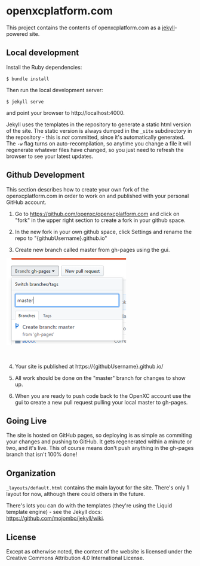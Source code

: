 openxcplatform.com
================

This project contains the contents of openxcplatform.com as a [jekyll][]-powered
site.

[jekyll]: http://jekyllrb.com/

## Local development

Install the Ruby dependencies:

    $ bundle install

Then run the local development server:

    $ jekyll serve

and point your browser to http://localhost:4000.

Jekyll uses the templates in the repository to generate a static html version of
the site. The static version is always dumped in the `_site` subdirectory in the
repository - this is *not* committed, since it's automatically generated. The
`-w` flag turns on auto-recompilation, so anytime you change a file it will
regenerate whatever files have changed, so you just need to refresh the browser
to see your latest updates.

## Github Development

This section describes how to create your own fork of the openxcplatform.com in order to work on and published with your personal GitHub account. 

1. Go to https://github.com/openxc/openxcplatform.com and click on "fork" in the upper right section to create a fork in your github space.

2. In the new fork in your own github space, click Settings and rename the repo to "{githubUsername}.github.io"

3. Create new branch called master from gh-pages using the gui.

![Github Branches image](/resources/branch.png)

<br>

4. Your site is published at https://{githubUsername}.github.io/ 

5. All work should be done on the "master" branch for changes to show up.

6. When you are ready to push code back to the OpenXC account use the gui to create a new pull request pulling your local master to gh-pages.

## Going Live

The site is hosted on GitHub pages, so deploying is as simple as commiting your
changes and pushing to GitHub. It gets regenerated within a minute or two, and
it's live. This of course means don't push anything in the gh-pages branch that
isn't 100% done!

## Organization

`_layouts/default.html` contains the main layout for the site. There's only 1
layout for now, although there could others in the future.

There's lots you can do with the templates (they're using the Liquid template
engine) - see the Jekyll docs: https://github.com/mojombo/jekyll/wiki.

## License

Except as otherwise noted, the content of the website is licensed under the
Creative Commons Attribution 4.0 International License.
